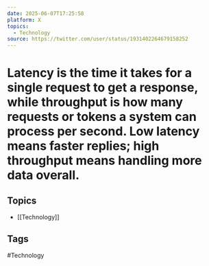 ```yaml
---
date: 2025-06-07T17:25:58
platform: X
topics:
  - Technology
source: https://twitter.com/user/status/1931402264679158252
---
```

# Latency is the time it takes for a single request to get a response, while throughput is how many requests or tokens a system can process per second. Low latency means faster replies; high throughput means handling more data overall.

## Topics
- [[Technology]]

## Tags
#Technology